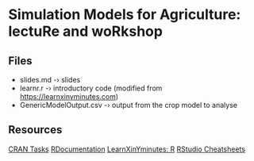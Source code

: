# Simulation Models for Agriculture: lectuRe and woRkshop

## Files

- slides.md -› slides
- learnr.r -› introductory code (modified from https://learnxinyminutes.com)
- GenericModelOutput.csv -› output from the crop model to analyse

## Resources

[CRAN Tasks](https://cran.r-project.org/web/views/)
[RDocumentation](https://www.rdocumentation.org/)
[LearnXinYminutes: R](https://learnxinyminutes.com/docs/r/)
[RStudio Cheatsheets](https://www.rstudio.com/resources/cheatsheets/)
